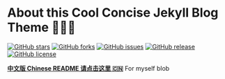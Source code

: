 # About this Cool Concise Jekyll Blog Theme 🤘🤘🤘

[![GitHub stars](https://img.shields.io/github/stars/YannisChen/yannis.github.io.svg)](https://github.com/YannisChen/yannis.github.io/stargazers)
[![GitHub forks](https://img.shields.io/github/forks/YannisChen/yannis.github.io.svg)](https://github.com/YannisChen/yannis.github.io/network)
[![GitHub issues](https://img.shields.io/github/issues/YannisChen/yannis.github.io.svg)](https://github.com/YannisChen/yannis.github.io/issues)
[![GitHub release](https://img.shields.io/github/release/YannisChen/yannis.github.io.svg)](https://github.com/YannisChen/yannis.github.io/releases)
[![GitHub license](https://img.shields.io/badge/license-MIT-blue.svg)](https://raw.githubusercontent.com/YannisChen/yannis.github.io/master/LICENSE)

**[中文版 Chinese README 请点击这里 🇨🇳](https://github.com/YannisChen/yannis.github.io/blob/master/README-zh-cn.md)**
For myself blob